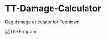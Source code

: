 # TT-Damage-Calculator
 Gag damage calculator for Toontown

![The Program](https://i.imgur.com/iRtgGRo.png)
